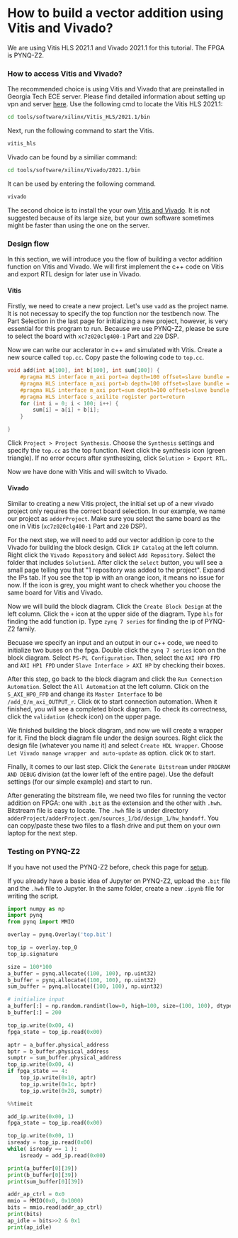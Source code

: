 

# How to build a vector addition using Vitis and Vivado?

We are using Vitis HLS 2021.1 and Vivado 2021.1 for this tutorial. The FPGA is PYNQ-Z2. 

### How to access Vitis and Vivado? 

The recommended choice is using Vitis and Vivado that are preinstalled in Georgia Tech ECE server. Please find detailed information about setting up vpn and server [here](https://help.ece.gatech.edu/labs/names). Use the following cmd to locate the Vitis HLS 2021.1:
```sh
cd tools/software/xilinx/Vitis_HLS/2021.1/bin
```
Next, run the following command to start the Vitis. 
```sh
vitis_hls
```
Vivado can be found by a similiar command: 
```sh
cd tools/software/xilinx/Vivado/2021.1/bin
```
It can be used by entering the following command.
```sh
vivado
```
The second choice is to install the your own [Vitis and Vivado](https://www.xilinx.com/support/download/index.html/content/xilinx/en/downloadNav/vitis.html). It is not suggested because of its large size, but your own software sometimes might be faster than using the one on the server.  

### Design flow

In this section, we will introduce you the flow of building a vector addition function on Vitis and Vivado. We will first implement the c++ code on Vitis and export RTL design for later use in Vivado.

#### Vitis

Firstly, we need to create a new project. Let's use `vadd` as the project name.
It is not necessay to specify the top function nor the testbench now.
The Part Selection in the last page for initializing a new project, however, is very essential for this program to run.
Because we use PYNQ-Z2, please be sure to select the board with `xc7z020clg400-1` Part and `220` DSP. 

Now we can write our acclerator in c++ and simulated with Vitis.
Create a new source called `top.cc`. 
Copy paste the following code to `top.cc`.

```cpp
void add(int a[100], int b[100], int sum[100]) {
	#pragma HLS interface m_axi port=a depth=100 offset=slave bundle = INPUT
	#pragma HLS interface m_axi port=b depth=100 offset=slave bundle = INPUT
	#pragma HLS interface m_axi port=sum depth=100 offset=slave bundle = OUTPUT
	#pragma HLS interface s_axilite register port=return
	for (int i = 0; i < 100; i++) {
		sum[i] = a[i] + b[i];
	}

}
```

Click `Project > Project Synthesis`. Choose the `Synthesis` settings and 
specify the `top.cc` as the top function. Next click the synthesis icon 
(green triangle). If no error occurs after synthesizing, 
click `Solution > Export RTL`. 

Now we have done with Vitis and will switch to Vivado.

#### Vivado

Similar to creating a new Vitis project, the initial set up of a new vivado 
project only requires the correct board selection. In our example,
we name our project as `adderProject`. Make sure you select the 
same board as the one in Vitis (`xc7z020clg400-1` Part and `220` DSP).

For the next step, we will need to add our vector addition ip core to the Vivado
for building the block design. Click `IP Catalog` at the left column.
Right click the `Vivado Repository` and select `Add Repository`. 
Select the folder that includes `Solution1`. After click the `select` button,
you will see a small page telling you that "1 repository was added to the project".
Expand the IPs tab. If you see the top ip with an orange icon, it means no issue 
for now. If the icon is grey, you might want to check whether you choose the 
same board for Vitis and Vivado.

Now we will build the block diagram. Click the `Create Block Design` at the 
left column. Click the `+` icon at the upper side of the diagram.
Type `hls` for finding the add function ip.
Type `zynq 7 series` for finding the ip of PYNQ-Z2 family.

Becuase we specify an input and an output in our c++ code, we need to 
initialize two buses on the fpga. Double click the `zynq 7 series` icon
on the block diagram. Select `PS-PL Configuration`. Then, select the 
`AXI HP0 FPD` and `AXI HP1 FPD` under `Slave Interface > AXI HP` by
checking their boxes. 

After this step, go back to the block diagram and click the `Run Connection Automation`.
Select the `All Automation` at the left column.
Click on the `S_AXI_HP0_FPD` and change its `Master Interface` to be 
`/add_0/m_axi_OUTPUT_r`. Click `OK` to start connection automation.
When it finished, you will see a completed block diagram. To check its correctness,
click the `validation` (check icon) on the upper page.

We finished building the block diagram, and now we will create a wrapper for it.
Find the block diagram file under the design sources. Right click the 
design file (whatever you name it) and select `Create HDL Wrapper`.
Choose `Let Vivado manage wrapper and auto-update` as option. 
click `OK` to start. 

Finally, it comes to our last step. Click the `Generate Bitstream` under
`PROGRAM AND DEBUG` division (at the lower left of the entire page).
Use the default settings (for our simple example) and start to run.

After generating the bitstream file, we need two files for running the vector addition on FPGA: one with
`.bit` as the extension and the other with `.hwh`. Bitstream file is easy to
locate. The `.hwh` file is under directory
`adderProject/adderProject.gen/sources_1/bd/design_1/hw_handoff`.
You can copy/paste these two files to a flash drive and put them on your own laptop for the next step.

### Testing on PYNQ-Z2

If you have not used the PYNQ-Z2 before, check this page for [setup](https://pynq.readthedocs.io/en/v2.6.1/getting_started/pynq_z2_setup.html#). 

If you already have a basic idea of Jupyter on PYNQ-Z2, upload the `.bit` file
and the `.hwh` file to Jupyter. In the same folder, create a new `.ipynb` file
for writing the script. 

```python
import numpy as np 
import pynq
from pynq import MMIO

overlay = pynq.Overlay('top.bit')

top_ip = overlay.top_0
top_ip.signature

size = 100*100
a_buffer = pynq.allocate((100, 100), np.uint32)
b_buffer = pynq.allocate((100, 100), np.uint32)
sum_buffer = pynq.allocate((100, 100), np.uint32)

# initialize input
a_buffer[:] = np.random.randint(low=0, high=100, size=(100, 100), dtype=np.uint32)
b_buffer[:] = 200

top_ip.write(0x00, 4)
fpga_state = top_ip.read(0x00)

aptr = a_buffer.physical_address
bptr = b_buffer.physical_address
sumptr = sum_buffer.physical_address
top_ip.write(0x00, 4)
if fpga_state == 4:
    top_ip.write(0x10, aptr)
    top_ip.write(0x1c, bptr)
    top_ip.write(0x28, sumptr)

%%timeit

add_ip.write(0x00, 1)
fpga_state = top_ip.read(0x00)

top_ip.write(0x00, 1)
isready = top_ip.read(0x00)
while( isready == 1 ):
    isready = add_ip.read(0x00)

print(a_buffer[0][39])
print(b_buffer[0][39])
print(sum_buffer[0][39])

addr_ap_ctrl = 0x0
mmio = MMIO(0x0, 0x1000)
bits = mmio.read(addr_ap_ctrl)
print(bits)
ap_idle = bits>>2 & 0x1
print(ap_idle)

```


















